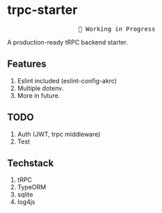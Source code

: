# trpc-starter

<pre align="center">🚧 Working in Progress</pre>

A production-ready tRPC backend starter.

## Features

1. Eslint included (eslint-config-akrc)
2. Multiple dotenv.
3. More in future.

## TODO

1. Auth (JWT, trpc middleware)
2. Test

## Techstack


1. tRPC
2. TypeORM
3. sqlite
4. log4js
